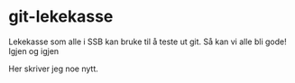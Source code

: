 # git-lekekasse
Lekekasse som alle i SSB kan bruke til å teste ut git.
Så kan vi alle bli gode! 
Igjen
og igjen

Her skriver jeg noe nytt.